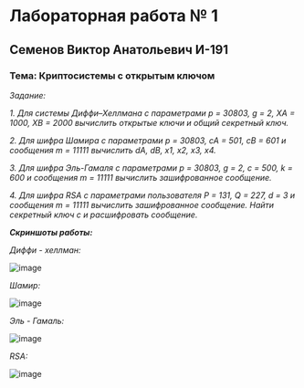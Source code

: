 # Лабораторная работа № 1

## Семенов Виктор Анатольевич И-191

### Тема: Криптосистемы с открытым ключом

*Задание:*

*1. Для системы Диффи–Хеллмана с параметрами p = 30803, g = 2, XA = 1000, XB = 2000 вычислить открытые ключи и общий секретный ключ.*

*2. Для шифра Шамира с параметрами p = 30803, cA = 501, cB = 601 и сообщения m = 11111 вычислить dA, dB, x1, x2, x3, x4.*

*3. Для шифра Эль-Гамаля с параметрами p = 30803, g = 2, c = 500, k = 600 и сообщения m = 11111 вычислить зашифрованное сообщение.*

*4. Для шифра RSA с параметрами пользователя P = 131, Q = 227, d = 3 и сообщения m = 11111 вычислить зашифрованное сообщение. Найти секретный ключ c и расшифровать сообщение.*



***Скриншоты работы:***

*Диффи - хеллман:*

![image](https://user-images.githubusercontent.com/41661474/190309067-0fb9befb-c41d-4bb6-9b85-6d4ae5fc9850.png)

*Шамир:*

![image](https://user-images.githubusercontent.com/41661474/190309149-2b40e610-4ba6-4e97-8bdc-d4b59d216592.png)

*Эль - Гамаль:*

![image](https://user-images.githubusercontent.com/41661474/190309171-2ea6c19b-09df-438f-88ef-3e6fd0382d3b.png)

*RSA:*

![image](https://user-images.githubusercontent.com/41661474/190309268-e31ebb6c-ab2b-4c15-9597-3f1a737eca6d.png)

